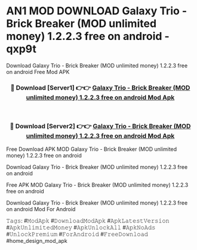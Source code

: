 # AN1 MOD DOWNLOAD Galaxy Trio - Brick Breaker (MOD unlimited money) 1.2.2.3 free on android - qxp9t
Download Galaxy Trio - Brick Breaker (MOD unlimited money) 1.2.2.3 free on android Free Mod APK

<div align="center">
<h3>🔴 Download [Server1] 👉👉 <a href="https://apk-comot.site?title=Galaxy_Trio_-_Brick_Breaker_(MOD_unlimited_money)_1.2.2.3_free_on_android">Galaxy Trio - Brick Breaker (MOD unlimited money) 1.2.2.3 free on android Mod Apk</a></h3><br>

<h3>🔴 Download [Server2] 👉👉 <a href="https://apk-comot.site?title=Galaxy_Trio_-_Brick_Breaker_(MOD_unlimited_money)_1.2.2.3_free_on_android">Galaxy Trio - Brick Breaker (MOD unlimited money) 1.2.2.3 free on android Mod Apk</a></h3>
</div>


Free Download APK MOD Galaxy Trio - Brick Breaker (MOD unlimited money) 1.2.2.3 free on android

Download Galaxy Trio - Brick Breaker (MOD unlimited money) 1.2.2.3 free on android 

Free APK MOD Galaxy Trio - Brick Breaker (MOD unlimited money) 1.2.2.3 free on android 

Download Galaxy Trio - Brick Breaker (MOD unlimited money) 1.2.2.3 free on android Mod For Android

𝚃𝚊𝚐𝚜: #𝙼𝚘𝚍𝙰𝚙𝚔 #𝙳𝚘𝚠𝚗𝚕𝚘𝚊𝚍𝙼𝚘𝚍𝙰𝚙𝚔 #𝙰𝚙𝚔𝙻𝚊𝚝𝚎𝚜𝚝𝚅𝚎𝚛𝚜𝚒𝚘𝚗 #𝙰𝚙𝚔𝚄𝚗𝚕𝚒𝚖𝚒𝚝𝚎𝚍𝙼𝚘𝚗𝚎𝚢 #𝙰𝚙𝚔𝚄𝚗𝚕𝚘𝚌𝚔𝙰𝚕𝚕 #𝙰𝚙𝚔𝙽𝚘𝙰𝚍𝚜 #𝚄𝚗𝚕𝚘𝚌𝚔𝙿𝚛𝚎𝚖𝚒𝚞𝚖 #𝙵𝚘𝚛𝙰𝚗𝚍𝚛𝚘𝚒𝚍 #𝙵𝚛𝚎𝚎𝙳𝚘𝚠𝚗𝚕𝚘𝚊𝚍 #home_design_mod_apk
